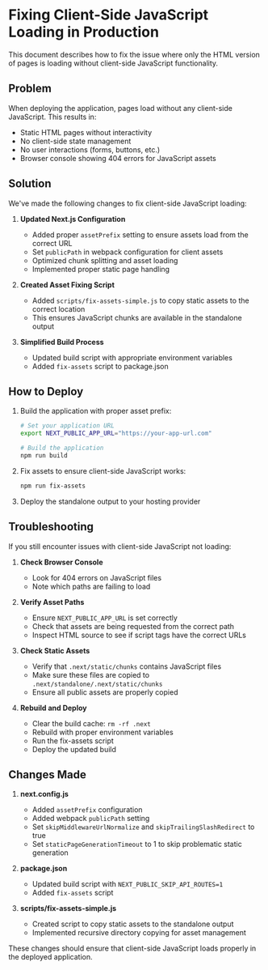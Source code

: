 # Fixing Client-Side JavaScript Loading in Production

This document describes how to fix the issue where only the HTML version of pages is loading without client-side JavaScript functionality.

## Problem

When deploying the application, pages load without any client-side JavaScript. This results in:
- Static HTML pages without interactivity
- No client-side state management
- No user interactions (forms, buttons, etc.)
- Browser console showing 404 errors for JavaScript assets

## Solution

We've made the following changes to fix client-side JavaScript loading:

1. **Updated Next.js Configuration**
   - Added proper `assetPrefix` setting to ensure assets load from the correct URL
   - Set `publicPath` in webpack configuration for client assets
   - Optimized chunk splitting and asset loading
   - Implemented proper static page handling

2. **Created Asset Fixing Script**
   - Added `scripts/fix-assets-simple.js` to copy static assets to the correct location
   - This ensures JavaScript chunks are available in the standalone output

3. **Simplified Build Process**
   - Updated build script with appropriate environment variables
   - Added `fix-assets` script to package.json

## How to Deploy

1. Build the application with proper asset prefix:
   ```bash
   # Set your application URL
   export NEXT_PUBLIC_APP_URL="https://your-app-url.com"
   
   # Build the application
   npm run build
   ```

2. Fix assets to ensure client-side JavaScript works:
   ```bash
   npm run fix-assets
   ```

3. Deploy the standalone output to your hosting provider

## Troubleshooting

If you still encounter issues with client-side JavaScript not loading:

1. **Check Browser Console**
   - Look for 404 errors on JavaScript files
   - Note which paths are failing to load

2. **Verify Asset Paths**
   - Ensure `NEXT_PUBLIC_APP_URL` is set correctly
   - Check that assets are being requested from the correct path
   - Inspect HTML source to see if script tags have the correct URLs

3. **Check Static Assets**
   - Verify that `.next/static/chunks` contains JavaScript files
   - Make sure these files are copied to `.next/standalone/.next/static/chunks`
   - Ensure all public assets are properly copied

4. **Rebuild and Deploy**
   - Clear the build cache: `rm -rf .next`
   - Rebuild with proper environment variables
   - Run the fix-assets script
   - Deploy the updated build

## Changes Made

1. **next.config.js**
   - Added `assetPrefix` configuration
   - Added webpack `publicPath` setting
   - Set `skipMiddlewareUrlNormalize` and `skipTrailingSlashRedirect` to true
   - Set `staticPageGenerationTimeout` to 1 to skip problematic static generation

2. **package.json**
   - Updated build script with `NEXT_PUBLIC_SKIP_API_ROUTES=1`
   - Added `fix-assets` script

3. **scripts/fix-assets-simple.js**
   - Created script to copy static assets to the standalone output
   - Implemented recursive directory copying for asset management

These changes should ensure that client-side JavaScript loads properly in the deployed application.